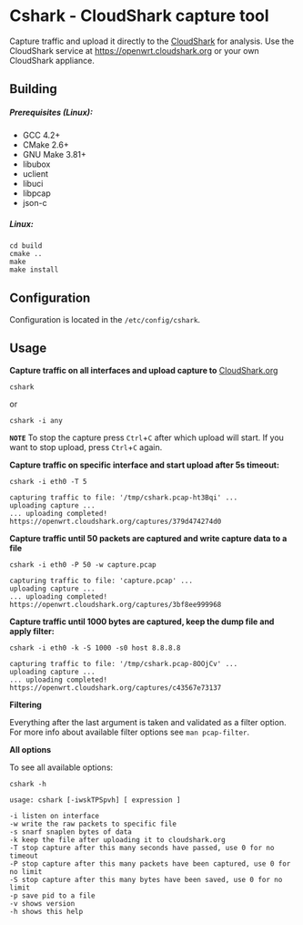 # Cshark - CloudShark capture tool

Capture traffic and upload it directly to the [CloudShark](https://www.cloudshark.org "CloudShark") for analysis. 
Use the CloudShark service at https://openwrt.cloudshark.org or your own CloudShark appliance.

## Building

##### Prerequisites (Linux):

* GCC 4.2+
* CMake 2.6+
* GNU Make 3.81+
* libubox
* uclient
* libuci
* libpcap
* json-c

##### Linux:
    cd build
    cmake ..
    make
    make install

## Configuration

Configuration is located in the ```/etc/config/cshark```.

## Usage

**Capture traffic on all interfaces and upload capture to** [CloudShark.org](https://www.cloudshark.org "CloudShark")

    cshark
or

    cshark -i any


**```NOTE```** To stop the capture press ```Ctrl```+```C``` after which upload will start. If you want
to stop upload, press ```Ctrl```+```C``` again.

**Capture traffic on specific interface and start upload after 5s timeout:**

    cshark -i eth0 -T 5

    capturing traffic to file: '/tmp/cshark.pcap-ht3Bqi' ...
    uploading capture ...
    ... uploading completed!
	https://openwrt.cloudshark.org/captures/379d474274d0

**Capture traffic until 50 packets are captured and write capture data to a file**

    cshark -i eth0 -P 50 -w capture.pcap

    capturing traffic to file: 'capture.pcap' ...
    uploading capture ...
    ... uploading completed!
	https://openwrt.cloudshark.org/captures/3bf8ee999968

**Capture traffic until 1000 bytes are captured, keep the dump file and apply filter:**

    cshark -i eth0 -k -S 1000 -s0 host 8.8.8.8

    capturing traffic to file: '/tmp/cshark.pcap-8OOjCv' ...
    uploading capture ...
    ... uploading completed!
	https://openwrt.cloudshark.org/captures/c43567e73137

**Filtering**

Everything after the last argument is taken and validated as a filter option.
For more info about available filter options see ```man pcap-filter```.


**All options**

To see all available options:

    cshark -h

    usage: cshark [-iwskTPSpvh] [ expression ]

    -i listen on interface
    -w write the raw packets to specific file
    -s snarf snaplen bytes of data
    -k keep the file after uploading it to cloudshark.org
    -T stop capture after this many seconds have passed, use 0 for no timeout
    -P stop capture after this many packets have been captured, use 0 for no limit
    -S stop capture after this many bytes have been saved, use 0 for no limit
    -p save pid to a file
    -v shows version
    -h shows this help
